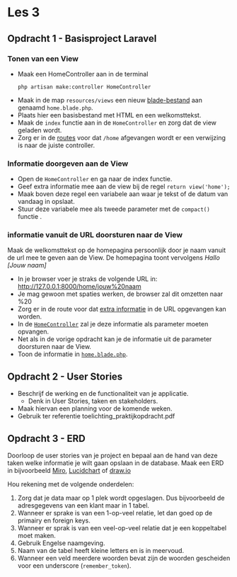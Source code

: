 # Les 3

## Opdracht 1 - Basisproject Laravel

### Tonen van een View

- Maak een HomeController aan in de terminal
  ```
  php artisan make:controller HomeController
  ```
- Maak in de map `resources/views` een nieuw [blade-bestand](https://laravel.com/docs/10.x/blade) aan genaamd `home.blade.php`.
- Plaats hier een basisbestand met HTML en een welkomsttekst. 
- Maak de `index` functie aan in de `HomeController` en zorg dat de view geladen wordt.
- Zorg er in de [routes](https://laravel.com/docs/10.x/routing) voor dat `/home` afgevangen wordt er een verwijzing is naar de juiste controller.

### Informatie doorgeven aan de View

- Open de `HomeController` en ga naar de index functie. 
- Geef extra informatie mee aan de view bij de regel `return view('home');`
- Maak boven deze regel een variabele aan waar je tekst of de datum van vandaag in opslaat. 
- Stuur deze variabele mee als tweede parameter met de `compact()` functie .

### informatie vanuit de URL doorsturen naar de View

Maak de welkomsttekst op de homepagina persoonlijk door je naam vanuit de url mee te geven aan de View. De homepagina toont vervolgens _Hallo [Jouw naam]_

- In je browser voer je straks de volgende URL in: http://127.0.0.1:8000/home/jouw%20naam
- Je mag gewoon met spaties werken, de browser zal dit omzetten naar %20
- Zorg er in de route voor dat [extra informatie](https://laravel.com/docs/10.x/routing#route-parameters) in de URL opgevangen kan worden. 
- In de [`HomeController`](https://laravel.com/docs/10.x/controllers) zal je deze informatie als parameter moeten opvangen.
- Net als in de vorige opdracht kan je de informatie uit de parameter doorsturen naar de View. 
- Toon de informatie in [`home.blade.php`](https://laravel.com/docs/10.x/blade).

## Opdracht 2 - User Stories

- Beschrijf de werking en de functionaliteit van je applicatie. 
  - Denk in User Stories, taken en stakeholders.
- Maak hiervan een planning voor de komende weken.
- Gebruik ter referentie toelichting_praktijkopdracht.pdf


## Opdracht 3 - ERD
Doorloop de user stories van je project en bepaal aan de hand van deze taken welke informatie je wilt gaan opslaan in de database. 
Maak een ERD in bijvoorbeeld [Miro](https://miro.com/nl/), [Lucidchart](https://www.lucidchart.com/pages/landing) of [draw.io](https://www.drawio.com/)

Hou rekening met de volgende onderdelen: 
1. Zorg dat je data maar op 1 plek wordt opgeslagen. Dus bijvoorbeeld de adresgegevens van een klant maar in 1 tabel.
2. Wanneer er sprake is van een 1-op-veel relatie, let dan goed op de primairy en foreign keys.
3. Wanneer er sprak is van een veel-op-veel relatie dat je een koppeltabel moet maken. 
4. Gebruik Engelse naamgeving.
5. Naam van de tabel heeft kleine letters en is in meervoud.
6. Wanneer een veld meerdere woorden bevat zijn de woorden gescheiden voor een underscore (`remember_token`).
